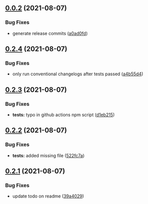 ## [0.0.2](https://github.com/HugoJF/twitch-tools/compare/v0.2.4...v0.0.2) (2021-08-07)


### Bug Fixes

* generate release commits ([a0ad0fd](https://github.com/HugoJF/twitch-tools/commit/a0ad0fda64353de28b5d1cbc97fea5f400c2c99d))



## [0.2.4](https://github.com/HugoJF/twitch-tools/compare/v0.2.3...v0.2.4) (2021-08-07)


### Bug Fixes

* only run conventional changelogs after tests passed ([a4b55d4](https://github.com/HugoJF/twitch-tools/commit/a4b55d4b160d7096835a7ea7a3ab779acb30da45))



## [0.2.3](https://github.com/HugoJF/twitch-tools/compare/v0.2.2...v0.2.3) (2021-08-07)


### Bug Fixes

* **tests:** typo in github actions npm script ([d1eb215](https://github.com/HugoJF/twitch-tools/commit/d1eb215e5508ce92be251c4558c33924a06b09c4))



## [0.2.2](https://github.com/HugoJF/twitch-tools/compare/v0.2.1...v0.2.2) (2021-08-07)


### Bug Fixes

* **tests:** added missing file ([522fc7a](https://github.com/HugoJF/twitch-tools/commit/522fc7afac273e259d06e674e9abbed700ccf3c6))



## [0.2.1](https://github.com/HugoJF/twitch-tools/compare/v0.2.0...v0.2.1) (2021-08-07)


### Bug Fixes

* update todo on readme ([39a4029](https://github.com/HugoJF/twitch-tools/commit/39a40297fdb5d401bcd863c1f8acde9511d407f3))



